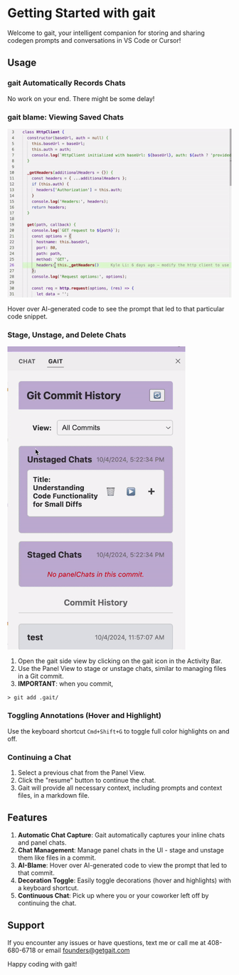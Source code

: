 # Getting Started with gait

Welcome to gait, your intelligent companion for storing and sharing codegen prompts and conversations in VS Code or Cursor!

## Usage

### gait Automatically Records Chats

No work on your end. There might be some delay! 

### gait blame: Viewing Saved Chats

![Hover Demo](hoverdemo3.gif)

Hover over AI-generated code to see the prompt that led to that particular code snippet.

### Stage, Unstage, and Delete Chats
<img src="paneldemo.gif" alt="Panel Demo" width="400"/>

1. Open the gait side view by clicking on the gait icon in the Activity Bar.
2. Use the Panel View to stage or unstage chats, similar to managing files in a Git commit.
3. **IMPORTANT**: when you commit, 

```
> git add .gait/
```


### Toggling Annotations (Hover and Highlight)

Use the keyboard shortcut `Cmd+Shift+G` to toggle full color highlights on and off.

### Continuing a Chat

1. Select a previous chat from the Panel View.
2. Click the "resume" button to continue the chat.
3. Gait will provide all necessary context, including prompts and context files, in a markdown file.


## Features

1. **Automatic Chat Capture**: Gait automatically captures your inline chats and panel chats.
2. **Chat Management**: Manage panel chats in the UI - stage and unstage them like files in a commit.
3. **AI-Blame**: Hover over AI-generated code to view the prompt that led to that commit.
4. **Decoration Toggle**: Easily toggle decorations (hover and highlights) with a keyboard shortcut.
5. **Continuous Chat**: Pick up where you or your coworker left off by continuing the chat.

## Support

If you encounter any issues or have questions, text me or call me at 408-680-6718 or email founders@getgait.com

Happy coding with gait!